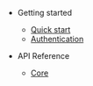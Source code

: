 - Getting started

  - [Quick start](quickstart.md)
  - [Authentication](auth.md)

- API Reference

  - [Core](core.md)
